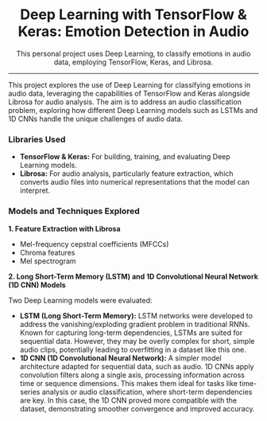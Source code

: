 <h1 align="center">Deep Learning with TensorFlow & Keras: Emotion Detection in Audio</h1>

<p align="center">This personal project uses Deep Learning, to classify emotions in audio data, employing TensorFlow, Keras, and Librosa.</p>

---

This project explores the use of Deep Learning for classifying emotions in audio data, leveraging the capabilities of TensorFlow and Keras alongside Librosa for audio analysis. The aim is to address an audio classification problem, exploring how different Deep Learning models such as LSTMs and 1D CNNs handle the unique challenges of audio data.

<h3>Libraries Used</h3>

- **TensorFlow & Keras:** For building, training, and evaluating Deep Learning models.
- **Librosa:** For audio analysis, particularly feature extraction, which converts audio files into numerical representations that the model can interpret.

<h3>Models and Techniques Explored</h3>

**1. Feature Extraction with Librosa**
-	Mel-frequency cepstral coefficients (MFCCs)
-	Chroma features
-	Mel spectrogram

**2. Long Short-Term Memory (LSTM) and 1D Convolutional Neural Network (1D CNN) Models**

Two Deep Learning models were evaluated:
-	**LSTM (Long Short-Term Memory):** LSTM networks were developed to address the vanishing/exploding gradient problem in traditional RNNs. Known for capturing long-term dependencies, LSTMs are suited for sequential data. However, they may be overly complex for short, simple audio clips, potentially leading to overfitting in a dataset like this one.
-	**1D CNN (1D Convolutional Neural Network):** A simpler model architecture adapted for sequential data, such as audio. 1D CNNs apply convolution filters along a single axis, processing information across time or sequence dimensions. This makes them ideal for tasks like time-series analysis or audio classification, where short-term dependencies are key. In this case, the 1D CNN proved more compatible with the dataset, demonstrating smoother convergence and improved accuracy.
